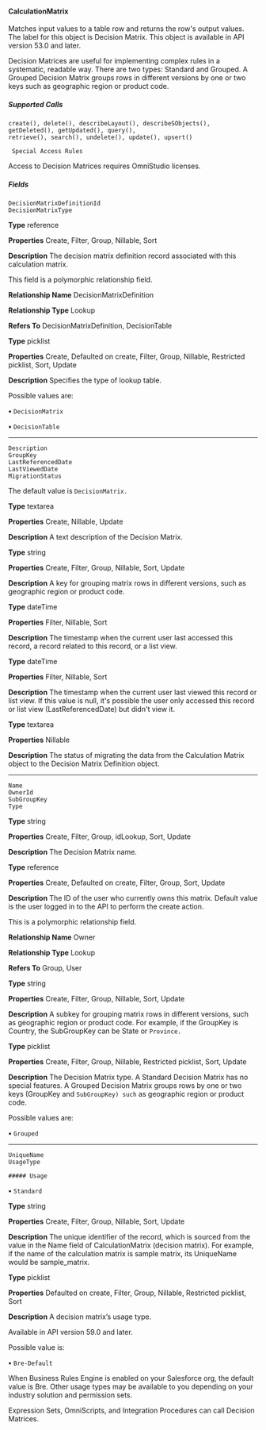 #### CalculationMatrix

Matches input values to a table row and returns the row's output values. The label for this object is Decision Matrix. This object is available
in API version 53.0 and later.

Decision Matrices are useful for implementing complex rules in a systematic, readable way. There are two types: Standard and Grouped.
A Grouped Decision Matrix groups rows in different versions by one or two keys such as geographic region or product code.

##### Supported Calls
```
create(), delete(), describeLayout(), describeSObjects(), getDeleted(), getUpdated(), query(),
retrieve(), search(), undelete(), update(), upsert()

 Special Access Rules

```
Access to Decision Matrices requires OmniStudio licenses.

##### Fields

```
DecisionMatrixDefinitionId
DecisionMatrixType

```

**Type**
reference

**Properties**
Create, Filter, Group, Nillable, Sort

**Description**
The decision matrix definition record associated with this calculation matrix.

This field is a polymorphic relationship field.

**Relationship Name**
DecisionMatrixDefinition

**Relationship Type**
Lookup

**Refers To**
DecisionMatrixDefinition, DecisionTable

**Type**
picklist

**Properties**
Create, Defaulted on create, Filter, Group, Nillable, Restricted picklist, Sort, Update

**Description**
Specifies the type of lookup table.

Possible values are:

**•** `DecisionMatrix`

**•** `DecisionTable`


-----

```
Description
GroupKey
LastReferencedDate
LastViewedDate
MigrationStatus

```

The default value is `DecisionMatrix.`

**Type**
textarea

**Properties**
Create, Nillable, Update

**Description**
A text description of the Decision Matrix.

**Type**
string

**Properties**
Create, Filter, Group, Nillable, Sort, Update

**Description**
A key for grouping matrix rows in different versions, such as geographic region or product
code.

**Type**
dateTime

**Properties**
Filter, Nillable, Sort

**Description**
The timestamp when the current user last accessed this record, a record related to this record,
or a list view.

**Type**
dateTime

**Properties**
Filter, Nillable, Sort

**Description**
The timestamp when the current user last viewed this record or list view. If this value is null,
it's possible the user only accessed this record or list view (LastReferencedDate) but
didn't view it.

**Type**
textarea

**Properties**
Nillable

**Description**
The status of migrating the data from the Calculation Matrix object to the Decision Matrix
Definition object.


-----

```
Name
OwnerId
SubGroupKey
Type

```

**Type**
string

**Properties**
Create, Filter, Group, idLookup, Sort, Update

**Description**
The Decision Matrix name.

**Type**
reference

**Properties**
Create, Defaulted on create, Filter, Group, Sort, Update

**Description**
The ID of the user who currently owns this matrix. Default value is the user logged in to the
API to perform the create action.

This is a polymorphic relationship field.

**Relationship Name**
Owner

**Relationship Type**
Lookup

**Refers To**
Group, User

**Type**
string

**Properties**
Create, Filter, Group, Nillable, Sort, Update

**Description**
A subkey for grouping matrix rows in different versions, such as geographic region or product
code. For example, if the GroupKey is Country, the SubGroupKey can be State
or `Province.`

**Type**
picklist

**Properties**
Create, Filter, Group, Nillable, Restricted picklist, Sort, Update

**Description**
The Decision Matrix type. A Standard Decision Matrix has no special features. A Grouped
Decision Matrix groups rows by one or two keys (GroupKey and `SubGroupKey) such`
as geographic region or product code.

Possible values are:

**•** `Grouped`


-----

```
UniqueName
UsageType

##### Usage

```


**•** `Standard`

**Type**
string

**Properties**
Create, Filter, Group, Nillable, Sort, Update

**Description**
The unique identifier of the record, which is sourced from the value in the Name field of
CalculationMatrix (decision matrix). For example, if the name of the calculation matrix is
sample matrix, its UniqueName would be sample_matrix.

**Type**
picklist

**Properties**
Defaulted on create, Filter, Group, Nillable, Restricted picklist, Sort

**Description**
A decision matrix’s usage type.

Available in API version 59.0 and later.

Possible value is:

**•** `Bre-Default`

When Business Rules Engine is enabled on your Salesforce org, the default value is Bre. Other
usage types may be available to you depending on your industry solution and permission
sets.


Expression Sets, OmniScripts, and Integration Procedures can call Decision Matrices.
